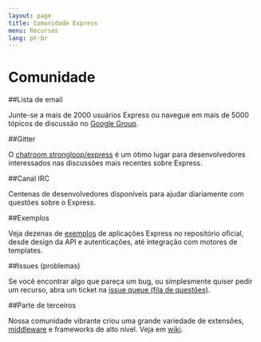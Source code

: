 ```yaml
---
layout: page
title: Comunidade Express
menu: Recursos
lang: pt-br
---
```


# Comunidade

##Lista de email

Junte-se a mais de 2000 usuários Express ou navegue em mais de 5000 tópicos de discussão no [Google Group](https://groups.google.com/group/express-js).

##Gitter

O [chatroom strongloop/express](https://gitter.im/strongloop/express) é um ótimo lugar para desenvolvedores interessados nas discussões mais recentes sobre Express.

##Canal IRC

Centenas de desenvolvedores disponíveis para ajudar diariamente com questões sobre o Express.

##Exemplos

Veja dezenas de  [exemplos](https://github.com/strongloop/express/tree/master/examples) de aplicações Express no repositório oficial, desde design da API e autenticações, até integração com motores de templates.

##Issues (problemas)

Se você encontrar algo que pareça um bug, ou simplesmente quiser pedir um recurso, abra um ticket na [issue queue (fila de questões)](https://github.com/strongloop/express/issues).


##Parte de terceiros

Nossa comunidade vibrante criou uma grande variedade de extensões, [middleware](/resources/middleware.html) e frameworks de alto nível. Veja em [wiki](https://github.com/strongloop/express/wiki).
